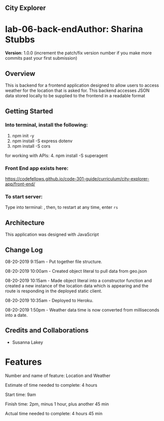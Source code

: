 ## City Explorer

# lab-06-back-end**Author**: Sharina Stubbs
**Version**: 1.0.0 (increment the patch/fix version number if you make more commits past your first submission)

## Overview
This is backend for a frontend application designed to allow users to access weather for the location that is asked for. This backend accesses JSON data stored locally to be supplied to the frontend in a readable format

## Getting Started
### Into terminal, install the following:
1. npm init -y
2. npm install -S express dotenv
3. npm install -S cors

for working with APIs:
4. npm install -S superagent

### Front End app exists here:
https://codefellows.github.io/code-301-guide/curriculum/city-explorer-app/front-end/

### To start server:
Type into terminal: <nodemon>, then, to restart at any time, enter `rs`

## Architecture
This application was designed with JavaScript
<!-- Provide a detailed description of the application design. What technologies (languages, libraries, etc) you're using, and any other relevant design information. -->

## Change Log

08-20-2019 9:15am - Put together file structure.

08-20-2019 10:00am - Created object literal to pull data from geo.json

08-20-2019 10:15am - Made object literal into a constructor function and created a new instance of the location data which is appearing and the route is responding in the deployed static client.

08-20-2019 10:35am - Deployed to Heroku.

08-20-2019 1:50pm - Weather data time is now converted from milliseconds into a date.


## Credits and Collaborations
* Susanna Lakey

# Features
Number and name of feature: Location and Weather

Estimate of time needed to complete: 4 hours

Start time: 9am

Finish time: 2pm, minus 1 hour, plus another 45 min

Actual time needed to complete: 4 hours 45 min


